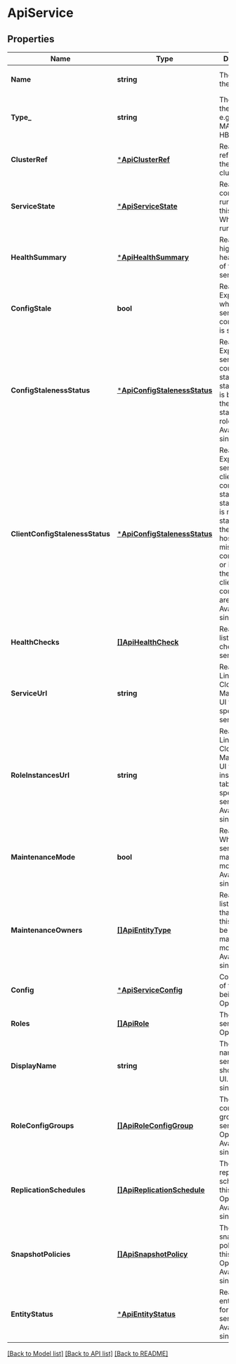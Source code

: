 # ApiService

## Properties
Name | Type | Description | Notes
------------ | ------------- | ------------- | -------------
**Name** | **string** | The name of the service. | [optional] [default to null]
**Type_** | **string** | The type of the service, e.g. HDFS, MAPREDUCE, HBASE. | [optional] [default to null]
**ClusterRef** | [***ApiClusterRef**](ApiClusterRef.md) | Readonly. A reference to the enclosing cluster. | [optional] [default to null]
**ServiceState** | [***ApiServiceState**](ApiServiceState.md) | Readonly. The configured run state of this service. Whether it&#39;s running, etc. | [optional] [default to null]
**HealthSummary** | [***ApiHealthSummary**](ApiHealthSummary.md) | Readonly. The high-level health status of this service. | [optional] [default to null]
**ConfigStale** | **bool** | Readonly. Expresses whether the service configuration is stale. | [optional] [default to null]
**ConfigStalenessStatus** | [***ApiConfigStalenessStatus**](ApiConfigStalenessStatus.md) | Readonly. Expresses the service&#39;s configuration staleness status which is based on the staleness status of its roles. Available since API v6. | [optional] [default to null]
**ClientConfigStalenessStatus** | [***ApiConfigStalenessStatus**](ApiConfigStalenessStatus.md) | Readonly. Expresses the service&#39;s client configuration staleness status which is marked as stale if any of the service&#39;s hosts have missing client configurations or if any of the deployed client configurations are stale. Available since API v6. | [optional] [default to null]
**HealthChecks** | [**[]ApiHealthCheck**](ApiHealthCheck.md) | Readonly. The list of health checks of this service. | [optional] [default to null]
**ServiceUrl** | **string** | Readonly. Link into the Cloudera Manager web UI for this specific service. | [optional] [default to null]
**RoleInstancesUrl** | **string** | Readonly. Link into the Cloudera Manager web UI for role instances table for this specific service. Available since API v11. | [optional] [default to null]
**MaintenanceMode** | **bool** | Readonly. Whether the service is in maintenance mode. Available since API v2. | [optional] [default to null]
**MaintenanceOwners** | [**[]ApiEntityType**](ApiEntityType.md) | Readonly. The list of objects that trigger this service to be in maintenance mode. Available since API v2. | [optional] [default to null]
**Config** | [***ApiServiceConfig**](ApiServiceConfig.md) | Configuration of the service being created. Optional. | [optional] [default to null]
**Roles** | [**[]ApiRole**](ApiRole.md) | The list of service roles. Optional. | [optional] [default to null]
**DisplayName** | **string** | The display name for the service that is shown in the UI. Available since API v2. | [optional] [default to null]
**RoleConfigGroups** | [**[]ApiRoleConfigGroup**](ApiRoleConfigGroup.md) | The list of role configuration groups in this service. Optional. Available since API v3. | [optional] [default to null]
**ReplicationSchedules** | [**[]ApiReplicationSchedule**](ApiReplicationSchedule.md) | The list of replication schedules for this service. Optional. Available since API v6. | [optional] [default to null]
**SnapshotPolicies** | [**[]ApiSnapshotPolicy**](ApiSnapshotPolicy.md) | The list of snapshot policies for this service. Optional. Available since API v6. | [optional] [default to null]
**EntityStatus** | [***ApiEntityStatus**](ApiEntityStatus.md) | Readonly. The entity status for this service. Available since API v11. | [optional] [default to null]

[[Back to Model list]](../README.md#documentation-for-models) [[Back to API list]](../README.md#documentation-for-api-endpoints) [[Back to README]](../README.md)


